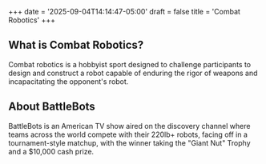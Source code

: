 +++
date = '2025-09-04T14:14:47-05:00'
draft = false
title = 'Combat Robotics'
+++

## What is Combat Robotics?

Combat robotics is a hobbyist sport designed to challenge participants to design and construct a robot capable of enduring the rigor of weapons and incapacitating the opponent's robot.

## About BattleBots

BattleBots is an American TV show aired on the discovery channel where teams across the world compete with their 220lb+ robots, facing off in a tournament-style matchup, with the winner taking the "Giant Nut" Trophy and a $10,000 cash prize.
